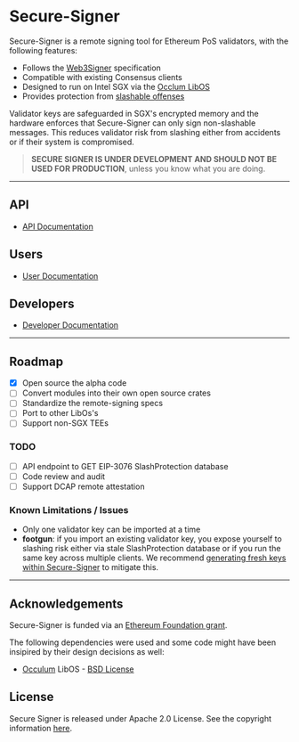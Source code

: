 # Secure-Signer
Secure-Signer is a remote signing tool for Ethereum PoS validators, with the following features:

- Follows the [Web3Signer](https://consensys.github.io/web3signer/web3signer-eth2.html) specification
- Compatible with existing Consensus clients
- Designed to run on Intel SGX via the [Occlum LibOS](https://github.com/occlum/occlum)
- Provides protection from [slashable offenses](https://github.com/ethereum/consensus-specs/blob/master/specs/phase0/validator.md#how-to-avoid-slashing)

Validator keys are safeguarded in SGX's encrypted memory and the hardware enforces that Secure-Signer can only sign non-slashable messages. This reduces validator risk from slashing either from accidents or if their system is compromised.


> **SECURE SIGNER IS UNDER DEVELOPMENT AND SHOULD NOT BE USED FOR PRODUCTION**, unless you know what you are doing. 

--- 
## API

- [API Documentation](https://pufferfinance.github.io/secure-signer-api-docs/redoc-static.html)

## Users 
- [User Documentation](https://pufferfinance.github.io/secure-signer/)

## Developers
- [Developer Documentation](https://pufferfinance.github.io/secure-signer/developers/)

--- 

## Roadmap
- [x] Open source the alpha code
- [ ] Convert modules into their own open source crates
- [ ] Standardize the remote-signing specs
- [ ] Port to other LibOs's
- [ ] Support non-SGX TEEs

### TODO
- [ ] API endpoint to GET EIP-3076 SlashProtection database
- [ ] Code review and audit
- [ ] Support DCAP remote attestation

### Known Limitations / Issues
- Only one validator key can be imported at a time
- **footgun**: if you import an existing validator key, you expose yourself to slashing risk either via stale SlashProtection database or if you run the same key across multiple clients. We recommend [generating fresh keys within Secure-Signer](https://pufferfinance.github.io/secure-signer/running/client#generating-a-validator-key-in-secure-signer) to mitigate this.


--- 

## Acknowledgements
Secure-Signer is funded via an [Ethereum Foundation grant](https://blog.ethereum.org/2023/02/22/allocation-update-q4-22).

The following dependencies were used and some code might have been insipired by their design decisions as well:

- [Occulum](https://github.com/occlum/occlum) LibOS - [BSD License](https://github.com/occlum/occlum/blob/master/LICENSE)


## License 
Secure Signer is released under Apache 2.0 License. See the copyright information [here](https://github.com/PufferFinance/secure-signer/blob/main/LICENSE).

